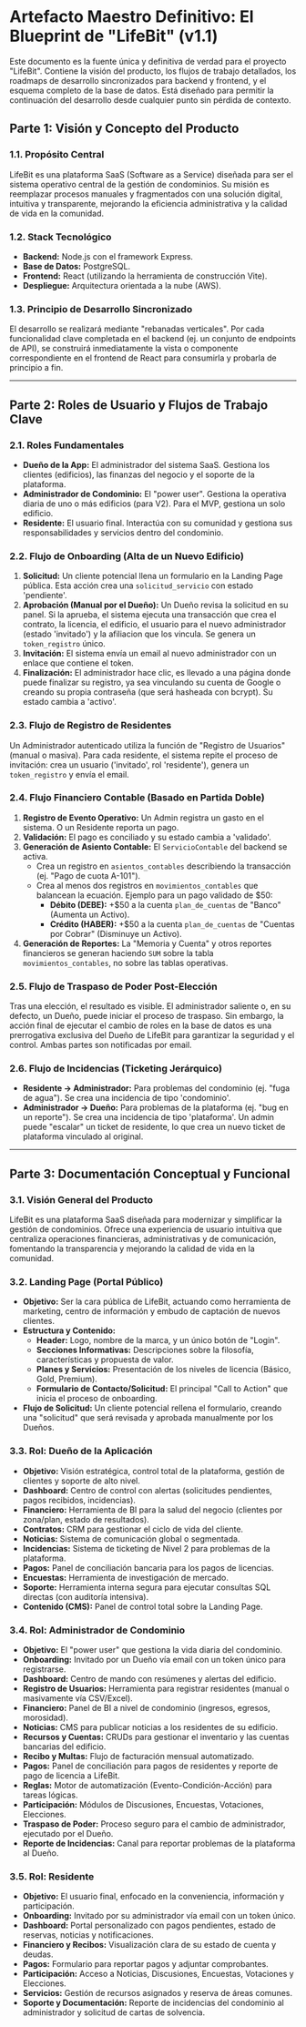 # Artefacto Maestro Definitivo: El Blueprint de "LifeBit" (v1.1)

Este documento es la fuente única y definitiva de verdad para el proyecto "LifeBit". Contiene la visión del producto, los flujos de trabajo detallados, los roadmaps de desarrollo sincronizados para backend y frontend, y el esquema completo de la base de datos. Está diseñado para permitir la continuación del desarrollo desde cualquier punto sin pérdida de contexto.

## Parte 1: Visión y Concepto del Producto

### 1.1. Propósito Central
LifeBit es una plataforma SaaS (Software as a Service) diseñada para ser el sistema operativo central de la gestión de condominios. Su misión es reemplazar procesos manuales y fragmentados con una solución digital, intuitiva y transparente, mejorando la eficiencia administrativa y la calidad de vida en la comunidad.

### 1.2. Stack Tecnológico
*   **Backend:** Node.js con el framework Express.
*   **Base de Datos:** PostgreSQL.
*   **Frontend:** React (utilizando la herramienta de construcción Vite).
*   **Despliegue:** Arquitectura orientada a la nube (AWS).

### 1.3. Principio de Desarrollo Sincronizado
El desarrollo se realizará mediante "rebanadas verticales". Por cada funcionalidad clave completada en el backend (ej. un conjunto de endpoints de API), se construirá inmediatamente la vista o componente correspondiente en el frontend de React para consumirla y probarla de principio a fin.

---

## Parte 2: Roles de Usuario y Flujos de Trabajo Clave

### 2.1. Roles Fundamentales
*   **Dueño de la App:** El administrador del sistema SaaS. Gestiona los clientes (edificios), las finanzas del negocio y el soporte de la plataforma.
*   **Administrador de Condominio:** El "power user". Gestiona la operativa diaria de uno o más edificios (para V2). Para el MVP, gestiona un solo edificio.
*   **Residente:** El usuario final. Interactúa con su comunidad y gestiona sus responsabilidades y servicios dentro del condominio.

### 2.2. Flujo de Onboarding (Alta de un Nuevo Edificio)
1.  **Solicitud:** Un cliente potencial llena un formulario en la Landing Page pública. Esta acción crea una `solicitud_servicio` con estado 'pendiente'.
2.  **Aprobación (Manual por el Dueño):** Un Dueño revisa la solicitud en su panel. Si la aprueba, el sistema ejecuta una transacción que crea el contrato, la licencia, el edificio, el usuario para el nuevo administrador (estado 'invitado') y la afiliacion que los vincula. Se genera un `token_registro` único.
3.  **Invitación:** El sistema envía un email al nuevo administrador con un enlace que contiene el token.
4.  **Finalización:** El administrador hace clic, es llevado a una página donde puede finalizar su registro, ya sea vinculando su cuenta de Google o creando su propia contraseña (que será hasheada con bcrypt). Su estado cambia a 'activo'.

### 2.3. Flujo de Registro de Residentes
Un Administrador autenticado utiliza la función de "Registro de Usuarios" (manual o masiva). Para cada residente, el sistema repite el proceso de invitación: crea un usuario ('invitado', rol 'residente'), genera un `token_registro` y envía el email.

### 2.4. Flujo Financiero Contable (Basado en Partida Doble)
1.  **Registro de Evento Operativo:** Un Admin registra un gasto en el sistema. O un Residente reporta un pago.
2.  **Validación:** El pago es conciliado y su estado cambia a 'validado'.
3.  **Generación de Asiento Contable:** El `ServicioContable` del backend se activa.
    *   Crea un registro en `asientos_contables` describiendo la transacción (ej. "Pago de cuota A-101").
    *   Crea al menos dos registros en `movimientos_contables` que balancean la ecuación. Ejemplo para un pago validado de $50:
        *   **Débito (DEBE):** +$50 a la cuenta `plan_de_cuentas` de "Banco" (Aumenta un Activo).
        *   **Crédito (HABER):** +$50 a la cuenta `plan_de_cuentas` de "Cuentas por Cobrar" (Disminuye un Activo).
4.  **Generación de Reportes:** La "Memoria y Cuenta" y otros reportes financieros se generan haciendo `SUM` sobre la tabla `movimientos_contables`, no sobre las tablas operativas.

### 2.5. Flujo de Traspaso de Poder Post-Elección
Tras una elección, el resultado es visible. El administrador saliente o, en su defecto, un Dueño, puede iniciar el proceso de traspaso. Sin embargo, la acción final de ejecutar el cambio de roles en la base de datos es una prerrogativa exclusiva del Dueño de LifeBit para garantizar la seguridad y el control. Ambas partes son notificadas por email.

### 2.6. Flujo de Incidencias (Ticketing Jerárquico)
*   **Residente -> Administrador:** Para problemas del condominio (ej. "fuga de agua"). Se crea una incidencia de tipo 'condominio'.
*   **Administrador -> Dueño:** Para problemas de la plataforma (ej. "bug en un reporte"). Se crea una incidencia de tipo 'plataforma'. Un admin puede "escalar" un ticket de residente, lo que crea un nuevo ticket de plataforma vinculado al original.

---

## Parte 3: Documentación Conceptual y Funcional

### 3.1. Visión General del Producto
LifeBit es una plataforma SaaS diseñada para modernizar y simplificar la gestión de condominios. Ofrece una experiencia de usuario intuitiva que centraliza operaciones financieras, administrativas y de comunicación, fomentando la transparencia y mejorando la calidad de vida en la comunidad.

### 3.2. Landing Page (Portal Público)
*   **Objetivo:** Ser la cara pública de LifeBit, actuando como herramienta de marketing, centro de información y embudo de captación de nuevos clientes.
*   **Estructura y Contenido:**
    *   **Header:** Logo, nombre de la marca, y un único botón de "Login".
    *   **Secciones Informativas:** Descripciones sobre la filosofía, características y propuesta de valor.
    *   **Planes y Servicios:** Presentación de los niveles de licencia (Básico, Gold, Premium).
    *   **Formulario de Contacto/Solicitud:** El principal "Call to Action" que inicia el proceso de onboarding.
*   **Flujo de Solicitud:** Un cliente potencial rellena el formulario, creando una "solicitud" que será revisada y aprobada manualmente por los Dueños.

### 3.3. Rol: Dueño de la Aplicación
*   **Objetivo:** Visión estratégica, control total de la plataforma, gestión de clientes y soporte de alto nivel.
*   **Dashboard:** Centro de control con alertas (solicitudes pendientes, pagos recibidos, incidencias).
*   **Financiero:** Herramienta de BI para la salud del negocio (clientes por zona/plan, estado de resultados).
*   **Contratos:** CRM para gestionar el ciclo de vida del cliente.
*   **Noticias:** Sistema de comunicación global o segmentada.
*   **Incidencias:** Sistema de ticketing de Nivel 2 para problemas de la plataforma.
*   **Pagos:** Panel de conciliación bancaria para los pagos de licencias.
*   **Encuestas:** Herramienta de investigación de mercado.
*   **Soporte:** Herramienta interna segura para ejecutar consultas SQL directas (con auditoría intensiva).
*   **Contenido (CMS):** Panel de control total sobre la Landing Page.

### 3.4. Rol: Administrador de Condominio
*   **Objetivo:** El "power user" que gestiona la vida diaria del condominio.
*   **Onboarding:** Invitado por un Dueño vía email con un token único para registrarse.
*   **Dashboard:** Centro de mando con resúmenes y alertas del edificio.
*   **Registro de Usuarios:** Herramienta para registrar residentes (manual o masivamente vía CSV/Excel).
*   **Financiero:** Panel de BI a nivel de condominio (ingresos, egresos, morosidad).
*   **Noticias:** CMS para publicar noticias a los residentes de su edificio.
*   **Recursos y Cuentas:** CRUDs para gestionar el inventario y las cuentas bancarias del edificio.
*   **Recibo y Multas:** Flujo de facturación mensual automatizado.
*   **Pagos:** Panel de conciliación para pagos de residentes y reporte de pago de licencia a LifeBit.
*   **Reglas:** Motor de automatización (Evento-Condición-Acción) para tareas lógicas.
*   **Participación:** Módulos de Discusiones, Encuestas, Votaciones, Elecciones.
*   **Traspaso de Poder:** Proceso seguro para el cambio de administrador, ejecutado por el Dueño.
*   **Reporte de Incidencias:** Canal para reportar problemas de la plataforma al Dueño.

### 3.5. Rol: Residente
*   **Objetivo:** El usuario final, enfocado en la conveniencia, información y participación.
*   **Onboarding:** Invitado por su administrador vía email con un token único.
*   **Dashboard:** Portal personalizado con pagos pendientes, estado de reservas, noticias y notificaciones.
*   **Financiero y Recibos:** Visualización clara de su estado de cuenta y deudas.
*   **Pagos:** Formulario para reportar pagos y adjuntar comprobantes.
*   **Participación:** Acceso a Noticias, Discusiones, Encuestas, Votaciones y Elecciones.
*   **Servicios:** Gestión de recursos asignados y reserva de áreas comunes.
*   **Soporte y Documentación:** Reporte de incidencias del condominio al administrador y solicitud de cartas de solvencia.
